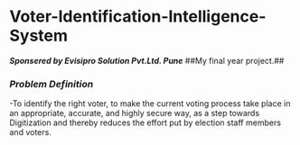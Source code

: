 # Voter-Identification-Intelligence-System
***Sponsered by Evisipro Solution Pvt.Ltd. Pune***
##My final year project.##
### ***Problem Definition*** ###
-To identify the right voter, to make the current
voting process take place in an appropriate, accurate, and highly secure way,
as a step towards Digitization and thereby reduces the effort put by election
staff members and voters.
